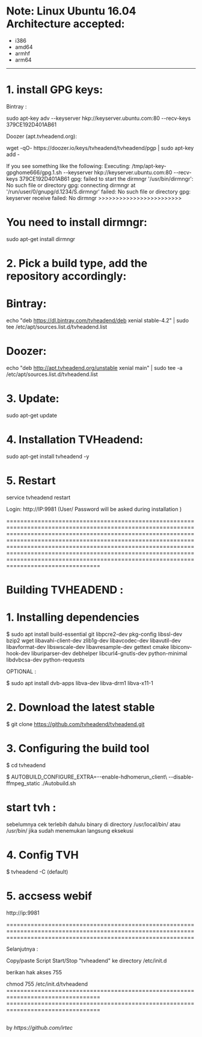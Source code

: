 # Note: Linux Ubuntu 16.04 Architecture accepted: 

- i386
- amd64
- armhf 
- arm64

________________________________________________________________________________________________

# 1. install GPG keys:
<p>Bintray :
 <p>sudo apt-key adv --keyserver hkp://keyserver.ubuntu.com:80 --recv-keys 379CE192D401AB61 

<p>Doozer (apt.tvheadend.org):
 <p>wget -qO- https://doozer.io/keys/tvheadend/tvheadend/pgp | sudo apt-key add -
<p>
If you see something like the following:
Executing: /tmp/apt-key-gpghome666/gpg.1.sh --keyserver hkp://keyserver.ubuntu.com:80 --recv-keys 379CE192D401AB61
gpg: failed to start the dirmngr '/usr/bin/dirmngr': No such file or directory
gpg: connecting dirmngr at '/run/user/0/gnupg/d.1234/S.dirmngr' failed: No such file or directory
gpg: keyserver receive failed: No dirmngr
>>>>>>>>>>>>>>>>>>>>>>>>

# You need to install dirmngr:
 sudo apt-get install dirmngr

>>>>>>>>>>>>>>>>>>>>>>>>

# 2. Pick a build type, add the repository accordingly:

# Bintray:
 echo "deb https://dl.bintray.com/tvheadend/deb xenial stable-4.2" | sudo tee /etc/apt/sources.list.d/tvheadend.list

# Doozer:
 echo "deb http://apt.tvheadend.org/unstable xenial main" | sudo tee -a /etc/apt/sources.list.d/tvheadend.list

>>>>>>>>>>>>>>>>>>>>>>>>

# 3. Update:
 sudo apt-get update

>>>>>>>>>>>>>>>>>>>>>>>>

# 4. Installation TVHeadend:
 sudo apt-get install tvheadend -y

# 5. Restart
 service tvheadend restart

>>>>>>>>>>>>>>>>>>>>>>>>
Login: 
http://IP:9981
(User/ Password will be asked during installation )

=====================================================================================================================================================================================================================================================================================================================================================================================================================

# Building TVHEADEND :
# 1. Installing dependencies
$ sudo apt install build-essential git libpcre2-dev pkg-config libssl-dev bzip2 wget libavahi-client-dev zlib1g-dev libavcodec-dev libavutil-dev libavformat-dev libswscale-dev libavresample-dev gettext cmake libiconv-hook-dev liburiparser-dev debhelper libcurl4-gnutls-dev python-minimal libdvbcsa-dev python-requests
 <p>OPTIONAL :
<p>$ sudo apt install dvb-apps libva-dev libva-drm1 libva-x11-1</p>

# 2. Download the latest stable
$ git clone https://github.com/tvheadend/tvheadend.git

# 3. Configuring the build tool
$ cd tvheadend
<p>$ AUTOBUILD_CONFIGURE_EXTRA=--enable-hdhomerun_client\ --disable-ffmpeg_static ./Autobuild.sh

# start tvh :
sebelumnya cek terlebih dahulu binary di directory /usr/local/bin/ atau /usr/bin/ jika sudah menemukan langsung eksekusi

# 4. Config TVH 
$ tvheadend -C (default)

# 5. accsess webif
http://ip:9981

==================================================================================================================================================================
<p>
Selanjutnya :
<p>Copy/paste Script Start/Stop "tvheadend" ke directory /etc/init.d
<p>berikan hak akses 755
<p>chmod 755 /etc/init.d/tvheadend
 <br>=================================================================================
 <br>=================================================================================
<br><br>
<p>by <i>https://github.com/irtec</i>
